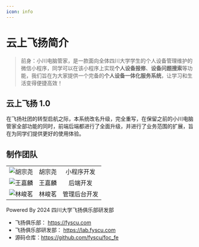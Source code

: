 ```yaml
---
icon: info
---
```


# 云上飞扬简介

> 前身：小川电脑管家，是一款面向全体四川大学学生的个人设备管理维护的微信小程序，同学可以在该小程序上实现**个人设备报修**、**设备问题搜索**等功能，我们旨在为大家提供一个完备的**个人设备一体化服务系统**，让学习和生活变得便捷高效！

## 云上飞扬 1.0

在飞扬社团的转型启航之际，本系统改名升级，完全重写，在保留之前的小川电脑管家全部功能的同时，前端后端都进行了全面升级，并进行了业务范围的扩展，旨在为同学们提供更好的使用体验。

## 制作团队

| | | |
| :------------------------------------------------------: | :-----: | :--------: |
| <img src="https://lab.feiyang.ac.cn/images/huzongyao.jpg" alt="胡宗尧" /> | 胡宗尧 | 小程序开发 |
| <img src="https://cdn.wjlo.cc/br/picture/wjlavatar.png" alt="王嘉麟" /> | 王嘉麟 | 后端开发 |
| <img src="https://www.ljm.im/avatar/512.png" alt="林峻茗" /> | 林峻茗 | 管理后台开发 |

Powered By 2024 四川大学飞扬俱乐部研发部
- 飞扬俱乐部： <https://fyscu.com>
- 飞扬俱乐部研发部： <https://lab.fyscu.com>
- 源码仓库：<https://github.com/fyscu/foc_fe>
